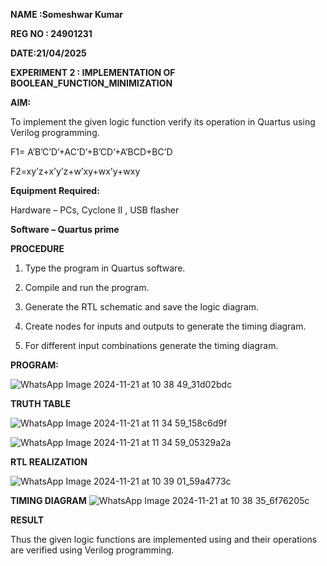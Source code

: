 **NAME :Someshwar Kumar**

**REG NO : 24901231**

**DATE:21/04/2025**

**EXPERIMENT 2 : IMPLEMENTATION OF BOOLEAN_FUNCTION_MINIMIZATION**


**AIM:**

To implement the given logic function verify its operation in Quartus using Verilog programming.

F1= A’B’C’D’+AC’D’+B’CD’+A’BCD+BC’D 

F2=xy’z+x’y’z+w’xy+wx’y+wxy

**Equipment Required:**

Hardware – PCs, Cyclone II , USB flasher

**Software – Quartus prime**

**PROCEDURE**

1.	Type the program in Quartus software.

2.	Compile and run the program.

3.	Generate the RTL schematic and save the logic diagram.

4.	Create nodes for inputs and outputs to generate the timing diagram.

5.	For different input combinations generate the timing diagram.


**PROGRAM:**

![WhatsApp Image 2024-11-21 at 10 38 49_31d02bdc](https://github.com/user-attachments/assets/6335030a-aa19-493c-aa7c-caa2f9d18bc4)

**TRUTH TABLE**


![WhatsApp Image 2024-11-21 at 11 34 59_158c6d9f](https://github.com/user-attachments/assets/180440d0-631d-45bf-a85a-4508c9f41e65)

![WhatsApp Image 2024-11-21 at 11 34 59_05329a2a](https://github.com/user-attachments/assets/e7443311-e06d-405a-9194-a60e492f0585)


**RTL REALIZATION**

![WhatsApp Image 2024-11-21 at 10 39 01_59a4773c](https://github.com/user-attachments/assets/d2fe1b17-ec84-43fa-b3be-3e47c39543f7)


**TIMING DIAGRAM**
![WhatsApp Image 2024-11-21 at 10 38 35_6f76205c](https://github.com/user-attachments/assets/77517132-8223-49b6-bad0-8941a4c7875a)

**RESULT**

Thus the given logic functions are implemented using and their operations are verified using Verilog programming.
